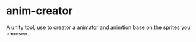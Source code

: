 # anim-creator
A unity tool, use to creator a animator and animtion base on the sprites you choosen.
